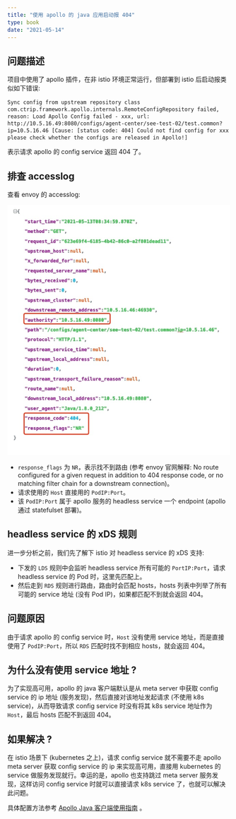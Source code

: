 ```yaml
---
title: "使用 apollo 的 java 应用启动报 404"
type: book
date: "2021-05-14"
---
```


## 问题描述

项目中使用了 apollo 插件，在非 istio 环境正常运行，但部署到 istio 后启动报类似如下错误:

```log
Sync config from upstream repository class com.ctrip.framework.apollo.internals.RemoteConfigRepository failed, reason: Load Apollo Config failed - xxx, url: http://10.5.16.49:8080/configs/agent-center/see-test-02/test.common?ip=10.5.16.46 [Cause: [status code: 404] Could not find config for xxx please check whether the configs are released in Apollo!]
```

表示请求 apollo 的 config service 返回 404 了。

## 排查 accesslog

查看 envoy 的 accesslog:

![](1.jpg)

* `response_flags` 为 `NR`，表示找不到路由 (参考 envoy 官网解释: No route configured for a given request in addition to 404 response code, or no matching filter chain for a downstream connection)。
* 请求使用的 `Host` 直接用的 `PodIP:Port`。
* 该 `PodIP:Port` 属于 apollo 服务的 headless service 一个 endpoint (apollo 通过 statefulset 部署)。

## headless service 的 xDS 规则

进一步分析之前，我们先了解下 istio 对 headless service 的 xDS 支持:
* 下发的 `LDS` 规则中会监听 headless service 所有可能的 `PortIP:Port`，请求 headless service 的 Pod 时，这里先匹配上。
* 然后走到 `RDS` 规则进行路由，路由时会匹配 hosts，hosts 列表中列举了所有可能的 service 地址 (没有 Pod IP)，如果都匹配不到就会返回 404。

## 问题原因

由于请求 apollo 的 config service 时，`Host` 没有使用 service 地址，而是直接使用了 `PodIP:Port`，所以 `RDS` 匹配时找不到相应 hosts，就会返回 404。

## 为什么没有使用 service 地址 ?

为了实现高可用，apollo 的 java 客户端默认是从 meta server 中获取 config service 的 ip 地址 (服务发现)，然后直接对该地址发起请求 (不使用 k8s service)，从而导致请求 config service 时没有将其 k8s service 地址作为 `Host`，最后 hosts 匹配不到返回 404。

## 如果解决 ?

在 istio 场景下 (kubernetes 之上)，请求 config service 就不需要不走 apollo meta server 获取 config service 的 ip 来实现高可用，直接用 kubernetes 的 service 做服务发现就行。幸运的是，apollo 也支持跳过 meta server 服务发现，这样访问 config service 时就可以直接请求 k8s service 了，也就可以解决此问题。

具体配置方法参考 [Apollo Java 客户端使用指南](https://github.com/ctripcorp/apollo/wiki/Java%E5%AE%A2%E6%88%B7%E7%AB%AF%E4%BD%BF%E7%94%A8%E6%8C%87%E5%8D%97#1222-%E8%B7%B3%E8%BF%87apollo-meta-server%E6%9C%8D%E5%8A%A1%E5%8F%91%E7%8E%B0) 。
